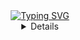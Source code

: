 
<div align="center">
  <a href="https://git.io/typing-svg">
    <img src="https://readme-typing-svg.demolab.com?font=Lora&size=22&duration=10000&color=5DF796&repeat=false&width=435&lines=.+.+.+.+.+.+.+.+.+.+.+.+.+.+.+Ahh+its+you%2C+welcome!" alt="Typing SVG">
  </a>
</div>

<div align="center">
  <details>
    <h4>Some Tech and Tools I've Used</h4>


<div align="center">
  
![Python](https://img.shields.io/badge/python-3670A0?style=for-the-badge&logo=python&logoColor=ffdd54) ![R](https://img.shields.io/badge/r-%23276DC3.svg?style=for-the-badge&logo=r&logoColor=white) ![Tidyverse](https://img.shields.io/badge/Tidyverse-1A162D?style=for-the-badge&logo=tidyverse&logoColor=white)
![NumPy](https://img.shields.io/badge/numpy-%23013243.svg?style=for-the-badge&logo=numpy&logoColor=white) ![Matplotlib](https://img.shields.io/badge/Matplotlib-%23ffffff.svg?style=for-the-badge&logo=Matplotlib&logoColor=black) ![Pandas](https://img.shields.io/badge/pandas-%23150458.svg?style=for-the-badge&logo=pandas&logoColor=white) ![Apache Spark](https://img.shields.io/badge/Apache%20Spark-FDEE21?style=for-the-badge&logo=apachespark&logoColor=black) ![mlflow](https://img.shields.io/badge/mlflow-%23d9ead3.svg?style=for-the-badge&logo=mlflow&logoColor=blue) ![Jupyter Notebook](https://img.shields.io/badge/jupyter-%23FA0F00.svg?style=for-the-badge&logo=jupyter&logoColor=white) ![Anaconda](https://img.shields.io/badge/Anaconda-%2344A833.svg?style=for-the-badge&logo=anaconda&logoColor=white) ![Plotly](https://img.shields.io/badge/Plotly-%233F4F75.svg?style=for-the-badge&logo=plotly&logoColor=white) ![Scikit-learn](https://img.shields.io/badge/scikit--learn-%23F7931E.svg?style=for-the-badge&logo=scikit-learn&logoColor=white) ![Mongodb](https://img.shields.io/badge/MongoDB-4EA94B?style=for-the-badge&logo=mongodb&logoColor=white) ![HuggingFace](https://img.shields.io/badge/-HuggingFace-FDEE21?style=for-the-badge&logo=HuggingFace&logoColor=black) ![Postgres](https://img.shields.io/badge/postgres-%23316192.svg?style=for-the-badge&logo=postgresql&logoColor=white) ![SQLite](https://img.shields.io/badge/sqlite-%2307405e.svg?style=for-the-badge&logo=sqlite&logoColor=white) ![Overleaf Badge](https://img.shields.io/badge/Overleaf-47A141?logo=overleaf&logoColor=fff&style=for-the-badge) ![Shell Script](https://img.shields.io/badge/shell_script-%23121011.svg?style=for-the-badge&logo=gnu-bash&logoColor=white) ![GitHub Actions](https://img.shields.io/badge/github%20actions-%232671E5.svg?style=for-the-badge&logo=githubactions&logoColor=white) ![Miro Badge](https://img.shields.io/badge/Miro-050038?logo=miro&logoColor=fff&style=for-the-badge) ![Linux](https://img.shields.io/badge/Linux-FCC624?style=for-the-badge&logo=linux&logoColor=black) ![Poetry Badge](https://img.shields.io/badge/Poetry-60A5FA?style=for-the-badge&logo=poetry&logoColor=fff) ![Docker](https://img.shields.io/badge/docker-%230db7ed.svg?style=for-the-badge&logo=docker&logoColor=white) ![Kubernetes](https://img.shields.io/badge/Kubernetes-3069DE?style=for-the-badge&logo=kubernetes&logoColor=white)
![Flask Badge](https://img.shields.io/badge/Flask-000?logo=flask&logoColor=fff&style=for-the-badge)![Nginx](https://img.shields.io/badge/nginx-%23009639.svg?style=for-the-badge&logo=nginx&logoColor=white) ![cypress](https://img.shields.io/badge/-cypress-%23E5E5E5?style=for-the-badge&logo=cypress&logoColor=058a5e) ![Robot Framework Badge](https://img.shields.io/badge/Robot%20Framework-000?style=for-the-badge&logo=robotframework&logoColor=fff) ![Git](https://img.shields.io/badge/git-%23F05033.svg?style=for-the-badge&logo=git&logoColor=white) ![JavaScript](https://img.shields.io/badge/javascript-%23323330.svg?style=for-the-badge&logo=javascript&logoColor=%23F7DF1E) ![React](https://img.shields.io/badge/react-%2320232a.svg?style=for-the-badge&logo=react&logoColor=%2361DAFB) ![Typescript](https://img.shields.io/badge/TypeScript-3178C6?style=for-the-badge&logo=TypeScript&logoColor=FFF) ![Heroku](https://img.shields.io/badge/heroku-%23430098.svg?style=for-the-badge&logo=heroku&logoColor=white) ![Streamlit Badge](https://img.shields.io/badge/Streamlit-FF4B4B?style=for-the-badge&logo=streamlit&logoColor=fff) ![Bootstrap](https://img.shields.io/badge/bootstrap-%238511FA.svg?style=for-the-badge&logo=bootstrap&logoColor=white)
![Leaflet Badge](https://img.shields.io/badge/Leaflet-199900?logo=leaflet&logoColor=fff&style=for-the-badge)

</div>
</details>





<!--
**JuusoSaavalainen/JuusoSaavalainen** is a ✨ _special_ ✨ repository because its `README.md` (this file) appears on your GitHub profile.

Here are some ideas to get you started:

- 🔭 I’m currently working on ...
- 🌱 I’m currently learning ...
- 👯 I’m looking to collaborate on ...
- 🤔 I’m looking for help with ...
- 💬 Ask me about ...
- 📫 How to reach me: ...
- 😄 Pronouns: ...
- ⚡ Fun fact: ...
-->
